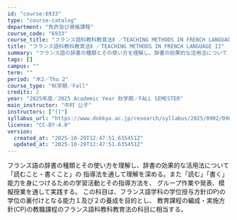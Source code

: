 ```yaml
---
id: "course:6933"
type: "course-catalog"
department: "免許及び資格課程"
course_code: "6933"
course_title: "フランス語科教科教育法Ⅱ ／TEACHING METHODS IN FRENCH LANGUAGE II"
title: "フランス語科教科教育法Ⅱ ／TEACHING METHODS IN FRENCH LANGUAGE II"
summary: "フランス語の辞書の種類とその使い方を理解し、辞書の効果的な活用法について「読むこと・書くこと」の 指導法を通して理解を深める。また「読む」「書く」能力を身につけるための学習活動とその指導方法を、 グループ作業や発表、模擬授業を通して実践する…"
tags: []
campus: ""
term: ""
period: "木2／Thu 2"
course_type: "秋学期／Fall"
credits: 2
year: "2025年度／2025 Academic Year 秋学期／FALL SEMESTER"
main_instructor: "中村 公子"
instructors: ["[]"]
syllabus_url: "https://www.dokkyo.ac.jp/research/syllabus/2025/0902/0902_06933_ja_JP.html"
license: "CC-BY-4.0"
version:
  created_at: "2025-10-29T12:47:51.635451Z"
  updated_at: "2025-10-29T12:47:51.635451Z"
---
```

フランス語の辞書の種類とその使い方を理解し、辞書の効果的な活用法について「読むこと・書くこと」の 指導法を通して理解を深める。また「読む」「書く」能力を身につけるための学習活動とその指導方法を、 グループ作業や発表、模擬授業を通して実践する。 この科目は、フランス語学科の学位授与方針(DP)の学位の裏付けとなる能力１及び２の養成を目的とし、 教育課程の編成・実施方針(CP)の教職課程のフランス語科教科教育法の科目に相当する。
